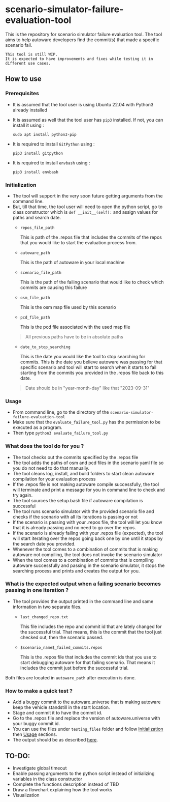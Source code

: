 # scenario-simulator-failure-evaluation-tool
This is the repository for scenario simulator failure evaluation tool. The tool aims to help autoware developers find the commit(s) that made a specific scenario fail.


~~~
This tool is still WIP.
It is expected to have improvements and fixes while testing it in different use cases.
~~~

## How to use 
### Prerequisites
- It is assumed that the tool user is using Ubuntu 22.04 with Python3 already installed
- It is assumed as well that the tool user has `pip3` installed. If not, you can install it using : 

    `sudo apt install python3-pip`
- It is required to install `GitPython` using :

    `pip3 install gitpython`
- It is required to install `envbash` using :

    `pip3 install envbash`

### Initialization
- The tool will support in the very soon future getting arguments from the command line.
- But, till that time, the tool user will need to open the python script, go to class constructor which is `def __init__(self):` and assign values for paths and search date.
    -  `repos_file_path`
    
        This is path of the .repos file that includes the commits of the repos that you would like to start the evaluation process from.
    - `autoware_path`

        This is the path of autoware in your local machine
    - `scenario_file_path` 

        This is the path of the failing scenario that would like to check which commits are causing this failure
    - `osm_file_path`

        This is the osm map file used by this scenario
    - `pcd_file_path`

        This is the pcd file associated with the used map file
    > All previous paths have to be in absolute paths
    - `date_to_stop_searching`

        This is the date you would like the tool to stop searching for commits. This is the date you believe autoware was passing for that specific scenario and tool will start to search when it starts to fail starting from the commits you provided in the .repos file back to this date.
    > Date should be in "year-month-day" like that "2023-09-31"

### Usage
- From command line, go to the directory of the `scenario-simulator-failure-evaluation-tool`
- Make sure that the `evaluate_failure_tool.py` has the permission to be executed as a program.
- Then type `python3 evaluate_failure_tool.py`

### What does the tool do for you ?
- The tool checks out the commits specified by the .repos file
- The tool adds the paths of osm and pcd files in the scenario yaml file so you do not need to do that manually.
- The tool cleans log, install, and build folders to start clean autoware compilation for your evaluation process
- If the .repos file is not making autoware compile successfully, the tool will terminate and print a message for you in command line to check and try again.
- The tool sources the setup.bash file if autoware compilation is successful
- The tool runs scenario simulator with the provided scenario file and checks if the scenario with all its iterations is passing or not
- If the scenario is passing with your .repos file, the tool will let you know that it is already passing and no need to go over the repos.
- If the scenario is already failing with your .repos file (expected), the tool will start iterating over the repos going back one by one until it stops by the search date you provided.
- Whenever the tool comes to a combination of commits that is making autoware not compiling, the tool does not invoke the scenario simulator
- When the tool comes to a combination of commits that is compiling autoware successfully and passing in the scenario simulator, it stops the searching process and prints and creates the output for you.

### What is the expected output when a failing scenario becomes passing in one iteration ?
- The tool provides the output printed in the command line and same information in two separate files.
  - `last_changed_repo.txt`

    This file includes the repo and commit id that are lately changed for the successful trial. That means, this is the commit that the tool just checked out, then the scenario passed.
  - `$scenario_name$_failed_commits.repos`
  
    This is the .repos file that includes the commit ids that you use to start debugging autoware for that failing scenario. That means it includes the commit just before the successful trial.

Both files are located in `autoware_path` after execution is done.

### How to make a quick test ? 
- Add a buggy commit to the autoware.universe that is making autoware keep the vehicle standstill in the start location.
- Stage and commit it to have the commit id.
- Go to the .repos file and replace the version of autoware.universe with your buggy commit id.
- You can use the files under `testing_files` folder and follow [Initialization](#initialization) then [Usage](#usage) sections.
- The output should be as described [here](#what-is-the-expected-output-when-a-failing-scenario-becomes-passing-in-one-iteration).

## TO-DO:
- Investigate global timeout
- Enable passing arguments to the python script instead of initializing variables in the class constructor
- Complete the functions description instead of TBD
- Draw a flowchart explaining how the tool works
- Visualization

